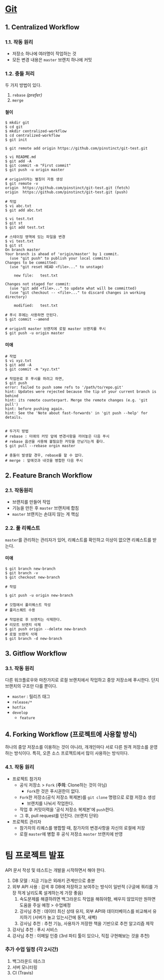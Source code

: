 # [Git](http://blog.appkr.kr/learn-n-think/comparing-workflows/)

## 1. Centralized Workflow

### 1.1. 작동 원리

- 저장소 하나에 여러명이 작업하는 것
- 모든 변경 내용은 `master` 브랜치 하나에 커밋

### 1.2. 충돌 처리

두 가지 방법이 있다.

1. `rebase` *(prefer)*
2. `merge`

#### 철이

```shell
$ mkdir git
$ cd git
$ mkdir centralized-workflow
$ cd centralized-workflow
$ git init

$ git remote add origin https://github.com/pinstinct/git-test.git

$ vi README.md
$ git add -A
$ git commit -m "First commit"
$ git push -u origin master

# origin이라는 별칭이 자동 생성
$ git remote -v
origin	https://github.com/pinstinct/git-test.git (fetch)
origin	https://github.com/pinstinct/git-test.git (push)

# 작업
$ vi abc.txt
$ git add abc.txt

$ vi test.txt
$ git st
$ git add test.txt

# 스테이징 영역에 있는 파일을 변경
$ vi test.txt
$ git st
On branch master
Your branch is ahead of 'origin/master' by 1 commit.
  (use "git push" to publish your local commits)
Changes to be committed:
  (use "git reset HEAD <file>..." to unstage)

	new file:   test.txt

Changes not staged for commit:
  (use "git add <file>..." to update what will be committed)
  (use "git checkout -- <file>..." to discard changes in working directory)

	modified:   test.txt

# 푸시 후에는 사용하면 안된다. 
$ git commit --amend

# origin의 master 브랜치에 로컬 master 브랜치를 푸시
$ git push -u origin master
```

#### 미애

```shell
# 작업
$ vi xyz.txt
$ git add -A
$ git commit -m "xyz.txt"

# 작업완료 후 푸시를 하려고 하면,
$ git push
error: failed to push some refs to '/path/to/repo.git'
hint: Updates were rejected because the tip of your current branch is behind
hint: its remote counterpart. Merge the remote changes (e.g. 'git pull')
hint: before pushing again.
hint: See the 'Note about fast-forwards' in 'git push --help' for details.


# 두가지 방법
# rebase : 미애의 커밋 앞에 변경사항을 끼어놓은 다음 푸시 
# rebase 옵션을 사용해 불필요한 커밋을 안남기는게 좋다.
$ git pull --rebase orgin master

# 충돌이 발생할 경우, rebase를 할 수 없다.
# merge : 앞에것과 내것을 병합한 다음 푸시
```



## 2. Feature Branch Workflow

### 2.1. 작동원리

- 브랜치를 만들어 작업
- 기능을 만든 후 `master` 브랜치에 합침
- `master` 브랜치는 손대지 않는 게 핵심

### 2.2. 풀 리퀘스트

`master`를 관리하는 관리자가 있어, 리퀘스트를 확인하고 이상이 없으면 리퀘스트를 받는다.

#### 미애

```shell
$ git branch new-branch
$ git branch -v
$ git checkout new-branch

# 작업

$ git push -u origin new-branch

# 깃헙에서 풀리퀘스트 작성
# 풀리스퀘트 수용

# 작업완료 후 브랜치는 삭제한다.
# 리모트 브랜치 삭제
$ git push origin --delete new-branch
# 로컬 브랜치 삭제
$ git branch -d new-branch
```



## 3. Gitflow Workflow

### 3.1. 작동 원리

다른 워크플로우와 마찬가지로 로컬 브랜치에서 작업하고 중앙 저장소에 푸시한다. 단지 브랜치의 구조만 다를 뿐이다.

- `master` : 릴리즈 태그
- `release/*`
- `hotfix`
- `develop`
  - `feature`



## 4. Forking Workflow (프로젝트에 사용할 방식)

하나의 중앙 저장소를 이용하는 것이 아니라, 개개인마다 서로 다른 원격 저장소를 운영하는 방식이다. 특히, 오픈 소스 프로젝트에서 많이 사용하는 방식이다.

### 4.1. 작동 원리

- 프로젝트 참가자
  - 공식 저장소 > `Fork` (**주의**: Clone하는 것이 아님)
    - `Fork`한 것은 푸시권한이 없다.
  - `Fork`한 저장소(공식 저장소 복제본)를 `git clone` 명령으로 로컬 저장소 생성
    - 브랜치를 나눠서 작업한다.
  - 작업 후 커밋이력을 '공식 저장소 복제본'에 `push`한다.
  - 그 후, pull request를 던진다. (브랜치 단위)
- 프로젝트 관리자
  - 참가자의 리퀘스를 병합할 때, 참가자의 변경사항을 자신의 로컬에 저장
  - 로컬 `master`에 병합 후 공식 저장소 `master` 브랜치에 반영

# 팀 프로젝트 발표

API 문서 작성 및 테스트는 개발을 시작하면서 해야 한다.

1. DB 모델 : 지금 기능은 외래키 관계만으로 충분
2. 외부 API 사용 : 검색 후 DB에 저장하고 보여주는 방식이 일반적 (구글에 쿼리를 가장 적게 날리도록 설계하는게 가장 좋음)
   1. 속도문제를 해결하려면 백그라운드 작업을 해줘야함, 배우지 않았지만 원하면 도움을 주실 예정 > 수업예정
   2. 강사님 추천 : 데이터 최신 상태 유지, 외부 API와 데이터베이스를 비교해서 유지하기 (서버가 놀고 있는시간에 동작, 새벽)
   3. 강사님 추천 : 추천 기능, 사용자가 저장한 책을 기반으로 추천 알고리즘 제작
3. 강사님 추천 : 푸시 서비스
4. 강사님 추천 : 이메일 인증 (3rd 파티 툴이 있으나, 직접 구현해보는 것을 추천)



### 추가 수업 일정 (각 2시간)

1. 백그라운드 테스크
2. 서버 모니터링
3. CI (Travis)